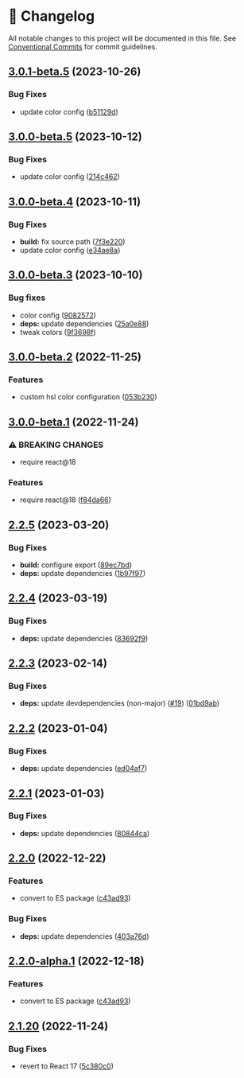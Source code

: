 <!-- markdownlint-disable --><!-- textlint-disable -->

# 📓 Changelog

All notable changes to this project will be documented in this file. See
[Conventional Commits](https://conventionalcommits.org) for commit guidelines.

## [3.0.1-beta.5](https://github.com/sanity-io/color/compare/color-v3.0.0-beta.5...color-v3.0.1-beta.5) (2023-10-26)


### Bug Fixes

* update color config ([b51129d](https://github.com/sanity-io/color/commit/b51129d85bc0d480b9346dd617f073cd27623bd9))

## [3.0.0-beta.5](https://github.com/sanity-io/color/compare/color-v3.0.0-beta.4...color-v3.0.0-beta.5) (2023-10-12)

### Bug Fixes

- update color config ([214c462](https://github.com/sanity-io/color/commit/214c462ebfb87b3556f8d340c9316633d0f8218e))

## [3.0.0-beta.4](https://github.com/sanity-io/color/compare/color-v3.0.0-beta.3...color-v3.0.0-beta.4) (2023-10-11)

### Bug Fixes

- **build:** fix source path ([7f3e220](https://github.com/sanity-io/color/commit/7f3e2205458c0a320ec0f3b4d4e182662a36c1d0))
- update color config ([e34ae8a](https://github.com/sanity-io/color/commit/e34ae8a6fbebe236e5781c321eb3c84a40fd779c))

## [3.0.0-beta.3](https://github.com/sanity-io/color/compare/v3.0.0-beta.2...v3.0.0-beta.3) (2023-10-10)

### Bug fixes

- color config ([9082572](https://github.com/sanity-io/color/commit/908257233fbd2e8f8154fa50d110a0f6eae7baba))
- **deps:** update dependencies ([25a0e88](https://github.com/sanity-io/color/commit/25a0e88f35b09597437e894455890144bb6f8854))
- tweak colors ([9f3698f](https://github.com/sanity-io/color/commit/9f3698fae5f349c4ffe2c729c44c3c7a02b68c3c))

## [3.0.0-beta.2](https://github.com/sanity-io/color/compare/v3.0.0-beta.1...v3.0.0-beta.2) (2022-11-25)

### Features

- custom hsl color configuration ([053b230](https://github.com/sanity-io/color/commit/053b23001880e0262bb47bc65903e68806e11846))

## [3.0.0-beta.1](https://github.com/sanity-io/color/compare/v2.1.20...v3.0.0-beta.1) (2022-11-24)

### ⚠ BREAKING CHANGES

- require react@18

### Features

- require react@18 ([f84da66](https://github.com/sanity-io/color/commit/f84da66f270ce76d990fb7c3357a0c9af47093be))

## [2.2.5](https://github.com/sanity-io/color/compare/v2.2.4...v2.2.5) (2023-03-20)

### Bug Fixes

- **build:** configure export ([89ec7bd](https://github.com/sanity-io/color/commit/89ec7bdc038588c5f207acf39dbdad70a0304d77))
- **deps:** update dependencies ([1b97f97](https://github.com/sanity-io/color/commit/1b97f970c9bd6120bf2f9e5dc4296241e28df374))

## [2.2.4](https://github.com/sanity-io/color/compare/v2.2.3...v2.2.4) (2023-03-19)

### Bug Fixes

- **deps:** update dependencies ([83692f9](https://github.com/sanity-io/color/commit/83692f919291cde5d1de531014661209353d33cb))

## [2.2.3](https://github.com/sanity-io/color/compare/v2.2.2...v2.2.3) (2023-02-14)

### Bug Fixes

- **deps:** update devdependencies (non-major) ([#19](https://github.com/sanity-io/color/issues/19)) ([01bd9ab](https://github.com/sanity-io/color/commit/01bd9ab4fe5e9009d42fbf2a3c46309825d83c10))

## [2.2.2](https://github.com/sanity-io/color/compare/v2.2.1...v2.2.2) (2023-01-04)

### Bug Fixes

- **deps:** update dependencies ([ed04af7](https://github.com/sanity-io/color/commit/ed04af75005a50e8d4168a38eccf821c24658fd5))

## [2.2.1](https://github.com/sanity-io/color/compare/v2.2.0...v2.2.1) (2023-01-03)

### Bug Fixes

- **deps:** update dependencies ([80844ca](https://github.com/sanity-io/color/commit/80844ca840384e556694794ca6abb2ba23c8b395))

## [2.2.0](https://github.com/sanity-io/color/compare/v2.1.20...v2.2.0) (2022-12-22)

### Features

- convert to ES package ([c43ad93](https://github.com/sanity-io/color/commit/c43ad9340ee729f7f8902b60fe0bd6787dd252fa))

### Bug Fixes

- **deps:** update dependencies ([403a76d](https://github.com/sanity-io/color/commit/403a76d46561bcfcba4680a688856f2d87a8d3ad))

## [2.2.0-alpha.1](https://github.com/sanity-io/color/compare/v2.1.20...v2.2.0-alpha.1) (2022-12-18)

### Features

- convert to ES package ([c43ad93](https://github.com/sanity-io/color/commit/c43ad9340ee729f7f8902b60fe0bd6787dd252fa))

## [2.1.20](https://github.com/sanity-io/color/compare/v2.1.19...v2.1.20) (2022-11-24)

### Bug Fixes

- revert to React 17 ([5c380c0](https://github.com/sanity-io/color/commit/5c380c01933e8a23b315c81a0d3e1f4cfaad8550))
